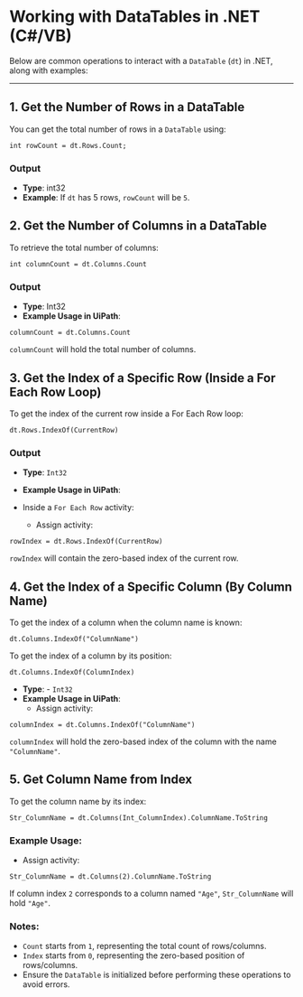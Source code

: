 # Working with DataTables in .NET (C#/VB)

Below are common operations to interact with a `DataTable` (`dt`) in .NET, along with examples:

---

## 1. **Get the Number of Rows in a DataTable**

You can get the total number of rows in a `DataTable` using:

```
int rowCount = dt.Rows.Count;
```

### Output

- **Type**: int32
- **Example**: If `dt` has 5 rows, `rowCount` will be `5`.


## 2. Get the Number of Columns in a DataTable

To retrieve the total number of columns:

```
int columnCount = dt.Columns.Count
```

### Output
- **Type**: Int32
- **Example Usage in UiPath**:

```
columnCount = dt.Columns.Count
```
`columnCount` will hold the total number of columns.

## 3. Get the Index of a Specific Row (Inside a For Each Row Loop)
To get the index of the current row inside a For Each Row loop:
```
dt.Rows.IndexOf(CurrentRow)
```

### Output
- **Type**: `Int32`
- **Example Usage in UiPath**:

- Inside a `For Each Row` activity:
  - Assign activity:
```
rowIndex = dt.Rows.IndexOf(CurrentRow)
```

`rowIndex` will contain the zero-based index of the current row.

## 4. Get the Index of a Specific Column (By Column Name)

To get the index of a column when the column name is known:
```
dt.Columns.IndexOf("ColumnName")
```

To get the index of a column by its position:
```
dt.Columns.IndexOf(ColumnIndex)
```

- **Type**: - `Int32`
- **Example Usage in UiPath**:
  - Assign activity:
```
columnIndex = dt.Columns.IndexOf("ColumnName")
```

`columnIndex` will hold the zero-based index of the column with the name `"ColumnName"`.


## 5. Get Column Name from Index

To get the column name by its index:

```
Str_ColumnName = dt.Columns(Int_ColumnIndex).ColumnName.ToString
```

### Example Usage:
- Assign activity:
```
Str_ColumnName = dt.Columns(2).ColumnName.ToString
```
If column index `2` corresponds to a column named `"Age"`, `Str_ColumnName` will hold `"Age"`.

### Notes:
- `Count` starts from `1`, representing the total count of rows/columns.
- `Index` starts from `0`, representing the zero-based position of rows/columns.
- Ensure the `DataTable` is initialized before performing these operations to avoid errors.
